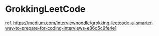 # GrokkingLeetCode

ref. https://medium.com/interviewnoodle/grokking-leetcode-a-smarter-way-to-prepare-for-coding-interviews-e86d5c9fe4e1
